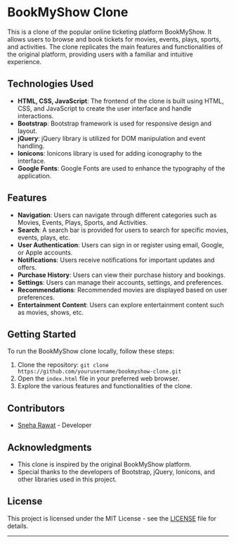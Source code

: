 # BookMyShow Clone

This is a clone of the popular online ticketing platform BookMyShow. It allows users to browse and book tickets for movies, events, plays, sports, and activities. The clone replicates the main features and functionalities of the original platform, providing users with a familiar and intuitive experience.

## Technologies Used

- **HTML, CSS, JavaScript**: The frontend of the clone is built using HTML, CSS, and JavaScript to create the user interface and handle interactions.
- **Bootstrap**: Bootstrap framework is used for responsive design and layout.
- **jQuery**: jQuery library is utilized for DOM manipulation and event handling.
- **Ionicons**: Ionicons library is used for adding iconography to the interface.
- **Google Fonts**: Google Fonts are used to enhance the typography of the application.

## Features

- **Navigation**: Users can navigate through different categories such as Movies, Events, Plays, Sports, and Activities.
- **Search**: A search bar is provided for users to search for specific movies, events, plays, etc.
- **User Authentication**: Users can sign in or register using email, Google, or Apple accounts.
- **Notifications**: Users receive notifications for important updates and offers.
- **Purchase History**: Users can view their purchase history and bookings.
- **Settings**: Users can manage their accounts, settings, and preferences.
- **Recommendations**: Recommended movies are displayed based on user preferences.
- **Entertainment Content**: Users can explore entertainment content such as movies, shows, etc.

## Getting Started

To run the BookMyShow clone locally, follow these steps:

1. Clone the repository: `git clone https://github.com/yourusername/bookmyshow-clone.git`
2. Open the `index.html` file in your preferred web browser.
3. Explore the various features and functionalities of the clone.

## Contributors

- [Sneha Rawat](https://github.com/sneharawat) - Developer

## Acknowledgments

- This clone is inspired by the original BookMyShow platform.
- Special thanks to the developers of Bootstrap, jQuery, Ionicons, and other libraries used in this project.

## License

This project is licensed under the MIT License - see the [LICENSE](LICENSE) file for details.

---
